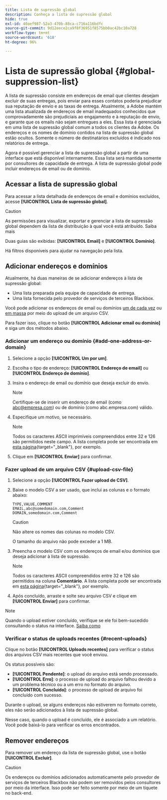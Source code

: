 ```yaml
---
title: Lista de supressão global
description: Conheça a lista de supressão global
hide: true
exl-id: 40aef987-52a3-470b-88ca-c716a116bdfc
source-git-commit: 9d12eece2ca9f8f36951f8575bb0ac42bc10a728
workflow-type: tm+mt
source-wordcount: '618'
ht-degree: 96%

---
```


# Lista de supressão global {#global-suppression-list}

A lista de supressão consiste em endereços de email que clientes desejam excluir de suas entregas, pois enviar para esses contatos poderia prejudicar sua reputação de envio e as taxas de entrega. Atualmente, a Adobe mantém uma lista atualizada de endereços de email inadequados conhecidos que comprovadamente são prejudiciais ao engajamento e à reputação de envio, e garante que os emails não sejam entregues a eles. Essa lista é gerenciada em uma lista de supressão global comum a todos os clientes da Adobe. Os endereços e os nomes de domínio contidos na lista de supressão global estão ocultos. Somente o número de destinatários excluídos é indicado nos relatórios de entrega.

Agora é possível gerenciar a lista de supressão global a partir de uma interface que está disponível internamente. Essa lista será mantida somente por consultores de capacidade de entrega. A lista de supressão global pode incluir endereços de email ou de domínio.

## Acessar a lista de supressão global

Para acessar a lista detalhada de endereços de email e domínios excluídos, acesse **[!UICONTROL Lista de supressão global]**.

>[!CAUTION]
>
>As permissões para visualizar, exportar e gerenciar a lista de supressão global dependem da lista de distribuição à qual você está atribuído. Saiba mais

Duas guias são exibidas: **[!UICONTROL Email]** e **[!UICONTROL Domínio]**.

Há filtros disponíveis para ajudar na navegação pela lista.

## Adicionar endereços e domínios

Atualmente, há duas maneiras de se adicionar endereços à lista de supressão global:

* Uma lista preparada pela equipe de capacidade de entrega.
* Uma lista fornecida pelo provedor de serviços de terceiros Blackbox.

Você pode adicionar os endereços de email ou domínios [um de cada vez](#add-one-address-or-domain) ou [em massa](#upload-csv-file) por meio do upload de um arquivo CSV.

Para fazer isso, clique no botão **[!UICONTROL Adicionar email ou domínio]** e siga um dos métodos abaixo.

### Adicionar um endereço ou domínio {#add-one-address-or-domain}

1. Selecione a opção **[!UICONTROL Um por um]**.

1. Escolha o tipo de endereço: **[!UICONTROL Endereço de email]** ou **[!UICONTROL Endereço de domínio]**.

1. Insira o endereço de email ou domínio que deseja excluir do envio.

   >[!NOTE]
   >
   >Certifique-se de inserir um endereço de email (como abc@empresa.com) ou de domínio (como abc.empresa.com) válido.

1. Especifique um motivo, se necessário.

   >[!NOTE]
   >
   >Todos os caracteres ASCII imprimíveis compreendidos entre 32 e 126 são permitidos neste campo. A lista completa pode ser encontrada em [esta página](https://en.wikipedia.org/wiki/Wikipedia:ASCII#ASCII_printable_characters){target="_blank"}, por exemplo.

1. Clique em **[!UICONTROL Enviar]** para confirmar.

### Fazer upload de um arquivo CSV {#upload-csv-file}

1. Selecione a opção **[!UICONTROL Fazer upload de CSV]**.

1. Baixe o modelo CSV a ser usado, que inclui as colunas e o formato abaixo:

   ```
   TYPE,VALUE,COMMENT
   EMAIL,abc@somedomain.com,Comment
   DOMAIN,somedomain.com,Comment
   ```

   >[!CAUTION]
   >
   >Não altere os nomes das colunas no modelo CSV.
   >
   >O tamanho do arquivo não pode exceder a 1 MB.

1. Preencha o modelo CSV com os endereços de email e/ou domínios que deseja adicionar à lista de supressão.

   >[!NOTE]
   >
   >Todos os caracteres ASCII compreendidos entre 32 e 126 são permitidos na coluna **Comentário**. A lista completa pode ser encontrada em [esta página](https://en.wikipedia.org/wiki/Wikipedia:ASCII#ASCII_printable_characters){target="_blank"}, por exemplo.

1. Após concluído, arraste e solte seu arquivo CSV e clique em **[!UICONTROL Enviar]** para confirmar.

>[!NOTE]
>
>Quando o upload estiver concluído, verifique se ele foi bem-sucedido consultando o status na interface. [Saiba como](#recent-uploads)

### Verificar o status de uploads recentes {#recent-uploads}

Clique no botão **[!UICONTROL Uploads recentes]** para verificar o status dos arquivos CSV mais recentes que você enviou.

Os status possíveis são:

* **[!UICONTROL Pendente]**: o upload do arquivo está sendo processado.
* **[!UICONTROL Erro]**: o processo de upload do arquivo falhou devido a um problema técnico ou a um erro no formato do arquivo.
* **[!UICONTROL Concluído]**: o processo de upload de arquivo foi concluído com sucesso.

Durante o upload, se alguns endereços não estiverem no formato correto, eles não serão adicionados à lista de supressão global.

Nesse caso, quando o upload é concluído, ele é associado a um relatório. Você pode baixá-lo para verificar os erros encontrados.

## Remover endereços

Para remover um endereço da lista de supressão global, use o botão **[!UICONTROL Excluir]**.

>[!CAUTION]
>
>Os endereços ou domínios adicionados automaticamente pelo provedor de serviços de terceiros Blackbox não podem ser removidos pelos consultores por meio da interface. Isso pode ser feito somente por meio de um tíquete no back-end.
